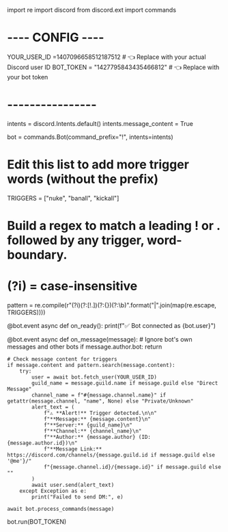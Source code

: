 import re
import discord
from discord.ext import commands

# ---- CONFIG ----
YOUR_USER_ID =1407096658512187512   # 👈 Replace with your actual Discord user ID
BOT_TOKEN = "1427795843435466812"  # 👈 Replace with your bot token
# ----------------

intents = discord.Intents.default()
intents.message_content = True

bot = commands.Bot(command_prefix="!", intents=intents)

# Edit this list to add more trigger words (without the prefix)
TRIGGERS = ["nuke", "banall", "kickall"]

# Build a regex to match a leading ! or . followed by any trigger, word-boundary.
# (?i) = case-insensitive
pattern = re.compile(r"(?i)(?:[!.])(?:{})(?:\b)".format("|".join(map(re.escape, TRIGGERS))))

@bot.event
async def on_ready():
    print(f"✅ Bot connected as {bot.user}")

@bot.event
async def on_message(message):
    # Ignore bot's own messages and other bots
    if message.author.bot:
        return

    # Check message content for triggers
    if message.content and pattern.search(message.content):
        try:
            user = await bot.fetch_user(YOUR_USER_ID)
            guild_name = message.guild.name if message.guild else "Direct Message"
            channel_name = f"#{message.channel.name}" if getattr(message.channel, "name", None) else "Private/Unknown"
            alert_text = (
                f"⚠️ **Alert!** Trigger detected.\n\n"
                f"**Message:** {message.content}\n"
                f"**Server:** {guild_name}\n"
                f"**Channel:** {channel_name}\n"
                f"**Author:** {message.author} (ID: {message.author.id})\n"
                f"**Message Link:** https://discord.com/channels/{message.guild.id if message.guild else '@me'}/"
                f"{message.channel.id}/{message.id}" if message.guild else ""
            )
            await user.send(alert_text)
        except Exception as e:
            print("Failed to send DM:", e)

    await bot.process_commands(message)

bot.run(BOT_TOKEN)
